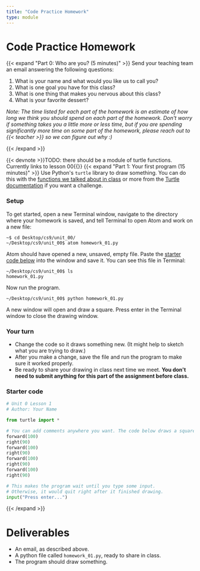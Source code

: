 ```yaml
---
title: "Code Practice Homework"
type: module
---
```


# Code Practice Homework

{{< expand "Part 0: Who are you? (5 minutes)" >}}
Send your teaching team an email answering the following questions:

1. What is your name and what would you like us to call you?
2. What is one goal you have for this class?
3. What is one thing that makes you nervous about this class?
4. What is your favorite dessert?

*Note: The time listed for each part of the homework is an estimate of how long we think you should spend on each part of the homework. Don't worry if something takes you a little more or less time, but if you are spending significantly more time on some part of the homework, please reach out to {{< teacher >}} so we can figure out why :)*

{{< /expand >}}

{{< devnote >}}TODO: there should be a module of turtle functions. Currently
links to lesson 00{{</devnote>}}
{{< expand "Part 1: Your first program (15 minutes)" >}}
Use Python's `turtle` library to draw something. You can do this with the [functions we talked about in class](../../lessons/lesson00) or more from the [Turtle documentation](https://docs.python.org/3.7/library/turtle.html) if you want a challenge.

### Setup
To get started, open a new Terminal window, navigate to the directory where your homework is saved, and tell Terminal to open Atom and work on a new file:

```shell
~$ cd Desktop/cs9/unit_00/
~/Desktop/cs9/unit_00$ atom homework_01.py
```

Atom should have opened a new, unsaved, empty file. Paste the [starter code below](#starter-code) into the window and save it. You can see this file in Terminal:

```shell
~/Desktop/cs9/unit_00$ ls
homework_01.py
```

Now run the program. 

```shell
~/Desktop/cs9/unit_00$ python homework_01.py
```

A new window will open and draw a square. Press enter in
the Terminal window to close the drawing window.

### Your turn

- Change the code so it draws something new. (It might help to sketch what you are trying to draw.)
- After you make a change, save the file and run the program to make sure it worked properly.
- Be ready to share your drawing in class next time we meet. **You don't need to submit anything for this part of the assignment before class.**


### Starter code

```python
# Unit 0 Lesson 1
# Author: Your Name

from turtle import *

# You can add comments anywhere you want. The code below draws a square.
forward(100)
right(90)
forward(100)
right(90)
forward(100)
right(90)
forward(100)
right(90)

# This makes the program wait until you type some input.
# Otherwise, it would quit right after it finished drawing.
input("Press enter...")
```


{{< /expand >}}

# Deliverables

- An email, as described above.
- A python file called `homework_01.py`, ready to share in class.
- The program should draw something.

